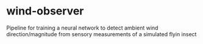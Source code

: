 # wind-observer
Pipeline for training a neural network to detect ambient wind direction/magnitude from sensory measurements of a simulated flyin insect
